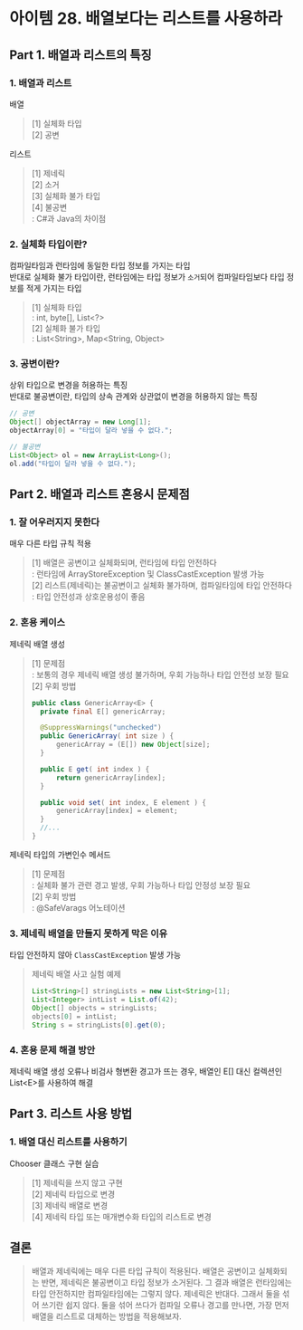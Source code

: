 # 아이템 28. 배열보다는 리스트를 사용하라

## Part 1. 배열과 리스트의 특징

### 1. 배열과 리스트
배열
> [1] 실체화 타입  
> [2] 공변

리스트
> [1] 제네릭  
> [2] 소거  
> [3] 실체화 불가 타입  
> [4] 불공변  
> : C#과 Java의 차이점

### 2. 실체화 타입이란?
컴파일타임과 런타임에 동일한 타입 정보를 가지는 타입  
반대로 실체화 불가 타입이란, 런타임에는 타입 정보가 `소거`되어 컴파일타임보다 타입 정보를 적게 가지는 타입
> [1] 실체화 타입  
> : int, byte[], List<?>  
> [2] 실체화 불가 타입  
> : List&lt;String&gt;, Map&lt;String, Object&gt;

### 3. 공변이란?
상위 타입으로 변경을 허용하는 특징  
반대로 불공변이란, 타입의 상속 관계와 상관없이 변경을 허용하지 않는 특징
```java
// 공변
Object[] objectArray = new Long[1];
objectArray[0] = "타입이 달라 넣을 수 없다.";

// 불공변
List<Object> ol = new ArrayList<Long>();
ol.add("타입이 달라 넣을 수 없다.");
```

## Part 2. 배열과 리스트 혼용시 문제점

### 1. 잘 어우러지지 못한다
매우 다른 타입 규칙 적용  
> [1] 배열은 공변이고 실체화되며, 런타임에 타입 안전하다  
> : 런타임에 ArrayStoreException 및 ClassCastException 발생 가능  
> [2] 리스트(제네릭)는 불공변이고 실체화 불가하며, 컴파일타임에 타입 안전하다  
> : 타입 안전성과 상호운용성이 좋음

### 2. 혼용 케이스
제네릭 배열 생성   
> [1] 문제점  
> : 보통의 경우 제네릭 배열 생성 불가하며, 우회 가능하나 타입 안전성 보장 필요  
> [2] 우회 방법  
> ```java
> public class GenericArray<E> {
>   private final E[] genericArray;
> 
>   @SuppressWarnings("unchecked")
>   public GenericArray( int size ) {
>       genericArray = (E[]) new Object[size];
>   }
> 
>   public E get( int index ) {
>       return genericArray[index];
>   }
> 
>   public void set( int index, E element ) {
>       genericArray[index] = element;
>   }
>   //...
> }
> ```

제네릭 타입의 가변인수 메서드
> [1] 문제점  
> : 실체화 불가 관련 경고 발생, 우회 가능하나 타입 안정성 보장 필요  
> [2] 우회 방법  
> : @SafeVarags 어노테이션

### 3. 제네릭 배열을 만들지 못하게 막은 이유
타입 안전하지 않아 `ClassCastException` 발생 가능
> 제네릭 배열 사고 실험 예제
> ```java
> List<String>[] stringLists = new List<String>[1];
> List<Integer> intList = List.of(42);
> Object[] objects = stringLists;
> objects[0] = intList;
> String s = stringLists[0].get(0);
> ```

### 4. 혼용 문제 해결 방안
제네릭 배열 생성 오류나 비검사 형변환 경고가 뜨는 경우, 배열인 E[] 대신 컬렉션인 List&lt;E&gt;를 사용하여 해결

## Part 3. 리스트 사용 방법

### 1. 배열 대신 리스트를 사용하기
Chooser 클래스 구현 실습
> [1] 제네릭을 쓰지 않고 구현  
> [2] 제네릭 타입으로 변경  
> [3] 제네릭 배열로 변경  
> [4] 제네릭 타입 또는 매개변수화 타입의 리스트로 변경

## 결론
> 배열과 제네릭에는 매우 다른 타입 규칙이 적용된다. 배열은 공변이고 실체화되는 반면, 제네릭은 불공변이고 타입 정보가 소거된다.
> 그 결과 배열은 런타임에는 타입 안전하지만 컴파일타임에는 그렇지 않다. 제네릭은 반대다. 그래서 둘을 섞어 쓰기란 쉽지 않다.
> 둘을 섞어 쓰다가 컴파일 오류나 경고를 만나면, 가장 먼저 배열을 리스트로 대체하는 방법을 적용해보자.
